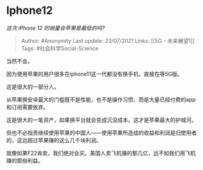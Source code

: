 # Iphone12
*这次 iPhone 12 的销量会苹果是最低的吗?*

> Author: #Anonymity
Last update: *23/07/2021* 
Links: [[5G - 未来展望1]]
Tags: #社会科学Social-Science 

 
当然不会。

因为使用苹果的用户很多在iphone11这一代都没有换手机，直接在等5G版。

这是很大的一部分人。

从苹果换安卓最大的门槛既不是性能，也不是操作习惯，而是大量已经付费的app和订阅需要放弃。

这是很大的一笔资产，如果换平台就会变成沉没成本。这才是苹果最大的护城河。

但也不必指责继续使用苹果的中国人——使用苹果所造成的收益和利润是归使用者的，这远超过苹果赚的这么几千块利润。

就像如果F22肯卖，我们绝对会买。美国人卖飞机赚的那几亿，远不如我们用飞机赚的那些利益。



